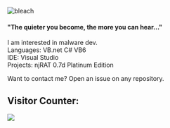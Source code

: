 ![bleach](https://user-images.githubusercontent.com/127018596/223015361-b0c696a0-b5e5-4a1c-b900-611c23fe1e3a.gif)  
  
#### "The quieter you become, the more you can hear..."  
  
I am interested in malware dev.  
Languages:  VB.net C# VB6  
IDE: Visual Studio  
Projects: njRAT 0.7d Platinum Edition  

Want to contact me? Open an issue on any repository.  

## Visitor Counter:

![](https://count.getloli.com/get/@ChimesOfDestruction?theme=moebooru)
